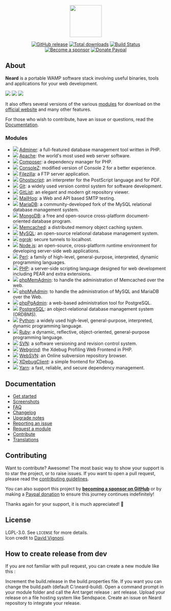 <p align="center"><a href="https://neard.io" target="_blank"><img width="100" src="https://neard.io/img/logo.png"></a></p>

<p align="center">
  <a href="https://neard.io/release/latest"><img src="https://img.shields.io/github/release/neard/neard.svg?style=flat-square" alt="GitHub release"></a>
  <a href="https://neard.io/releases"><img src="https://img.shields.io/github/downloads/neard/neard/total.svg?style=flat-square" alt="Total downloads"></a>
  <a href="https://github.com/neard/neard/actions?workflow=build"><img src="https://img.shields.io/github/workflow/status/neard/neard/build?label=build&logo=github&style=flat-square" alt="Build Status"></a>
  <br /><a href="https://github.com/sponsors/N6REJ"><img src="https://img.shields.io/badge/sponsor-crazy--max-181717.svg?logo=github&style=flat-square" alt="Become a sponsor"></a>
  <a href="https://www.paypal.me/BearLeeAble"><img src="https://img.shields.io/badge/donate-paypal-00457c.svg?logo=paypal&style=flat-square" alt="Donate Paypal"></a>
</p>

## About

**Neard** is a portable WAMP software stack involving useful binaries, tools and applications for your web development.

![](https://neard.io/img/screenshots/menu1.png)  ![](https://neard.io/img/screenshots/menu2.png)  ![](https://neard.io/img/screenshots/menu-tools2.png)

It also offers several versions of the various [modules](https://neard.io/modules) for download on the
[official website](https://neard.io) and many other features.<br />

For those who wish to contribute, have an issue or questions, read the [Documentation](https://neard.io/doc).

### Modules

* ![](https://neard.io/img/modules/type-app.png) [Adminer](https://neard.io/modules/adminer): a full-featured database management tool written in PHP.
* ![](https://neard.io/img/modules/type-bin.png) [Apache](https://neard.io/modules/apache): the world's most used web server software.
* ![](https://neard.io/img/modules/type-tool.png) [Composer](https://neard.io/modules/composer): a dependency manager for PHP.
* ![](https://neard.io/img/modules/type-tool.png) [ConsoleZ](https://neard.io/modules/consolez): modified version of Console 2 for a better experience.
* ![](https://neard.io/img/modules/type-bin.png) [Filezilla](https://neard.io/modules/filezilla): a FTP server application.
* ![](https://neard.io/img/modules/type-tool.png) [Ghostscript](https://neard.io/modules/ghostscript): an interpreter for the PostScript language and for PDF.
* ![](https://neard.io/img/modules/type-tool.png) [Git](https://neard.io/modules/git): a widely used version control system for software development.
* ![](https://neard.io/img/modules/type-app.png) [GitList](https://neard.io/modules/gitlist): an elegant and modern git repository viewer.
* ![](https://neard.io/img/modules/type-bin.png) [MailHog](https://neard.io/modules/mailhog): a Web and API based SMTP testing.
* ![](https://neard.io/img/modules/type-bin.png) [MariaDB](https://neard.io/modules/mariadb): a community-developed fork of the MySQL relational database management system.
* ![](https://neard.io/img/modules/type-bin.png) [MongoDB](https://neard.io/modules/mongodb): a free and open-source cross-platform document-oriented database program.
* ![](https://neard.io/img/modules/type-bin.png) [Memcached](https://neard.io/modules/memcached): a distributed memory object caching system.
* ![](https://neard.io/img/modules/type-bin.png) [MySQL](https://neard.io/modules/mysql): an open-source relational database management system.
* ![](https://neard.io/img/modules/type-tool.png) [ngrok](https://neard.io/modules/ngrok): secure tunnels to localhost.
* ![](https://neard.io/img/modules/type-bin.png) [Node.js](https://neard.io/modules/nodejs): an open-source, cross-platform runtime environment for developing server-side web applications.
* ![](https://neard.io/img/modules/type-tool.png) [Perl](https://neard.io/modules/perl): a family of high-level, general-purpose, interpreted, dynamic programming languages.
* ![](https://neard.io/img/modules/type-bin.png) [PHP](https://neard.io/modules/php): a server-side scripting language designed for web development including PEAR and extra extensions.
* ![](https://neard.io/img/modules/type-app.png) [phpMemAdmin](https://neard.io/modules/phpmemadmin): to handle the administration of Memcached over the web.
* ![](https://neard.io/img/modules/type-app.png) [phpMyAdmin](https://neard.io/modules/phpmyadmin): to handle the administration of MySQL and MariaDB over the Web.
* ![](https://neard.io/img/modules/type-app.png) [phpPgAdmin](https://neard.io/modules/phppgadmin): a web-based administration tool for PostgreSQL.
* ![](https://neard.io/img/modules/type-bin.png) [PostgreSQL](https://neard.io/modules/postgresql): an object-relational database management system (ORDBMS).
* ![](https://neard.io/img/modules/type-tool.png) [Python](https://neard.io/modules/python): a widely used high-level, general-purpose, interpreted, dynamic programming language.
* ![](https://neard.io/img/modules/type-tool.png) [Ruby](https://neard.io/modules/ruby): a dynamic, reflective, object-oriented, general-purpose programming language.
* ![](https://neard.io/img/modules/type-bin.png) [SVN](https://neard.io/modules/svn): a software versioning and revision control system.
* ![](https://neard.io/img/modules/type-app.png) [Webgrind](https://neard.io/modules/webgrind): the Xdebug Profiling Web Frontend in PHP.
* ![](https://neard.io/img/modules/type-app.png) [WebSVN](https://neard.io/modules/websvn): an Online subversion repository browser.
* ![](https://neard.io/img/modules/type-tool.png) [XDebugClient](https://neard.io/modules/xdc): a simple frontend for XDebug.
* ![](https://neard.io/img/modules/type-tool.png) [Yarn](https://neard.io/modules/yarn): a fast, reliable, and secure dependency management.

## Documentation

* [Get started](https://neard.io/doc/get-started)
* [Screenshots](https://neard.io/doc/screenshots)
* [FAQ](https://neard.io/doc/faq)
* [Changelog](https://neard.io/doc/changelog)
* [Upgrade notes](https://neard.io/doc/upgrade-notes)
* [Reporting an issue](https://neard.io/doc/reporting-issue)
* [Request a module](https://neard.io/doc/request-module)
* [Contribute](https://neard.io/doc/contribute)
* [Translations](https://neard.io/doc/translations)

## Contributing

Want to contribute? Awesome! The most basic way to show your support is to star the project, or to raise issues. If
you want to open a pull request, please read the [contributing guidelines](.github/CONTRIBUTING.md).

You can also support this project by [**becoming a sponsor on GitHub**](https://github.com/sponsors/crazy-max) or by
making a [Paypal donation](https://www.paypal.me/crazyws) to ensure this journey continues indefinitely!

Thanks again for your support, it is much appreciated! :pray:

## License

LGPL-3.0. See `LICENSE` for more details.<br />
Icon credit to [David Vignoni](http://www.icon-king.com/).

## How to create release from dev
If you are not familiar with pull request, you can create a new module like this :

Increment the build.release in the build.properties file.
If you want you can change the build.path (default C:\neard-build).
Open a command prompt in your module folder and call the Ant target release : ant release.
Upload your release on a file hosting system like Sendspace.
Create an issue on Neard repository to integrate your release.
